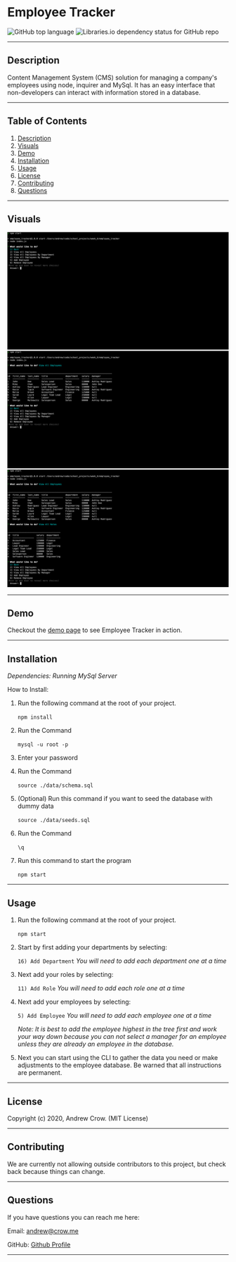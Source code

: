 # Employee Tracker
![GitHub top language](https://img.shields.io/github/languages/top/crowandrew/README_Generator) ![Libraries.io dependency status for GitHub repo](https://img.shields.io/badge/license-MIT_License-yellowgreen)
  
---

<a name="description"></a>
## Description
Content Management System (CMS) solution for managing a company's employees using node, inquirer and MySql. It has an easy interface that non-developers can interact with information stored in a database.

---
## Table of Contents
  
1. [ Description ](#description)
2. [ Visuals ](#visuals)
3. [ Demo](#demo)
4. [ Installation](#installation)
5. [ Usage ](#usage)
6. [ License ](#license)
7. [ Contributing ](#contributing)
8. [ Questions ](#questions)

---

## Visuals

![Screenshot of start screen](./readme_images/employee-tracker-screenshot.png)
![Screenshot of all employees](./readme_images/employee-tracker-all-employees.png)
![Screenshot of all roles](./readme_images/employee-tracker-all-roles.png)

---

## Demo

Checkout the [demo page](link) to see Employee Tracker in action.

---

## Installation

  
*Dependencies: Running MySql Server*

How to Install:

1. Run the following command at the root of your project.

    ``
    npm install
    ``

2. Run the Command

    ``
    mysql -u root -p
    ``  

3. Enter your password

4. Run the Command
    
    ``
    source ./data/schema.sql
    `` 

5. (Optional) Run this command if you want to seed the database with dummy data

    ``
    source ./data/seeds.sql
    `` 

6. Run the Command

    ``
    \q
    `` 

7. Run this command to start the program

    ``
    npm start
    `` 

---

## Usage

1. Run the following command at the root of your project.

    ``
    npm start
    ``

2. Start by first adding your departments by selecting:

    ``
    16) Add Department
    ``
    *You will need to add each department one at a time*

3.  Next add your roles by selecting:

    ``
    11) Add Role
    ``
    *You will need to add each role one at a time*

3.  Next add your employees by selecting:

    ``
    5) Add Employee
    ``
    *You will need to add each employee one at a time*

    *Note: It is best to add the employee highest in the tree first and work your way down because you can not select a manager for an employee unless they are already an employee in the database.*

4.  Next you can start using the CLI to gather the data you need or make adjustments to the employee database. Be warned that all instructions are permanent.

---

## License

Copyright (c) 2020, Andrew Crow. (MIT License)

---

## Contributing

We are currently not allowing outside contributors to this project, but check back because things can change.

---

## Questions

If you have questions you can reach me here:
  
Email: andrew@crow.me

GitHub: [Github Profile](https://github.com/crowandrew)

  ---

